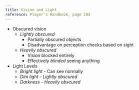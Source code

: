 ```yaml
---
title: Vision and Light
reference: Player's Handbook, page 183
---
```


- Obscured vision
  - _Lightly obscured_
    - Partially obscured objects
    - Disadvantage on perception checks based on sight
  - _Heavily obscured_
    - Vision blocked entirely
    - Effectively _blinded_ seeing anything
- Light Levels
  - _Bright light_ - Can see normally
  - _Dim light_ - _Lightly obscured_
  - _Darkness_ - _Heavily obscured_
